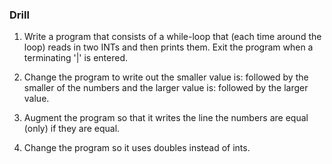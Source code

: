 ### Drill

1. Write a program that consists of a while-loop that (each time around the loop)
reads in two INTs and then prints them. Exit the program when a terminating '|' is entered.

2. Change the program to write out the smaller value is: followed by the smaller of the
numbers and the larger value is: followed by the larger value.

3. Augment the program so that it writes the line the numbers are equal (only) if they are equal.

4. Change the program so it uses doubles instead of ints.
